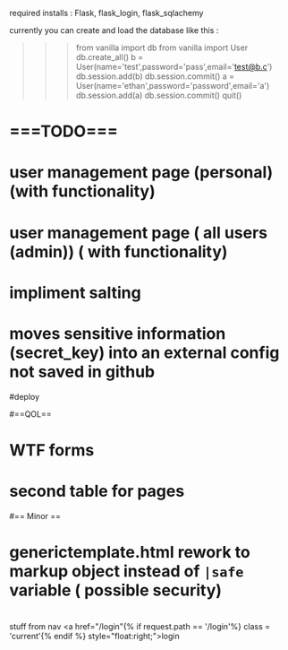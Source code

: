 required installs : Flask, flask_login, flask_sqlachemy

 currently you can create and load the database like this :
 >>> from vanilla import db
 >>> from vanilla import User
 >>> db.create_all()
 >>> b = User(name='test',password='pass',email='test@b.c')
 >>> db.session.add(b)
 >>> db.session.commit()
 >>> a = User(name='ethan',password='password',email='a')
 >>> db.session.add(a)
 >>> db.session.commit()
 >>> quit()


# ===TODO===
# user management page (personal) (with functionality)
# user management page ( all users (admin)) ( with functionality)
# impliment salting
# moves sensitive information (secret_key) into an external config not saved in github

#deploy

#==QOL==
# WTF forms
# second table for pages


#== Minor ==
# generictemplate.html rework to markup object instead of `|safe` variable ( possible security)
#


stuff from nav 
<a href="/login"{% if request.path == '/login'%} class = 'current'{% endif %} style="float:right;">login</a>
